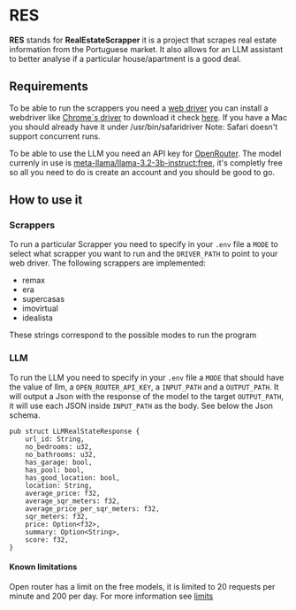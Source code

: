 # RES

**RES** stands for **RealEstateScrapper** it is a project that scrapes real estate information from the Portuguese
market.
It also allows for an LLM assistant to better analyse if a particular house/apartment is a good deal.

## Requirements

To be able to run the scrappers you need a [web driver](https://www.selenium.dev/documentation/webdriver/) you can
install a webdriver like [Chrome´s driver](https://developer.chrome.com/docs/chromedriver/get-started) to download it
check [here](https://googlechromelabs.github.io/chrome-for-testing/#stable). If you have a Mac you should already have
it under /usr/bin/safaridriver
Note: Safari doesn't support concurrent runs.

To be able to use the LLM you need an API key for [OpenRouter](https://openrouter.ai). The model currenly in use
is [meta-llama/llama-3.2-3b-instruct:free](https://openrouter.ai/meta-llama/llama-3.2-3b-instruct:free), it's completly
free so all you need to do is create an account and you should be good to go.

## How to use it

### Scrappers

To run a particular Scrapper you need to specify in your `.env` file a `MODE` to select what scrapper you want to run
and the `DRIVER_PATH` to point to your web driver.
The following scrappers are implemented:

- remax
- era
- supercasas
- imovirtual
- idealista

These strings correspond to the possible modes to run the program

### LLM

To run the LLM you need to specify in your `.env` file a `MODE` that should have the value of llm, a
`OPEN_ROUTER_API_KEY`,
a `INPUT_PATH` and a `OUTPUT_PATH`.
It will output a Json with the response of the model to the target `OUTPUT_PATH`, it will use each JSON inside
`INPUT_PATH`
as the body.
See below the Json schema.

```
pub struct LLMRealStateResponse {
    url_id: String,
    no_bedrooms: u32,
    no_bathrooms: u32,
    has_garage: bool,
    has_pool: bool,
    has_good_location: bool,
    location: String,
    average_price: f32,
    average_sqr_meters: f32,
    average_price_per_sqr_meters: f32,
    sqr_meters: f32,
    price: Option<f32>,
    summary: Option<String>,
    score: f32,
}
```

#### Known limitations

Open router has a limit on the free models, it is limited to 20 requests per minute and 200 per day. For more
information see [limits](https://openrouter.ai/docs/limits) 
